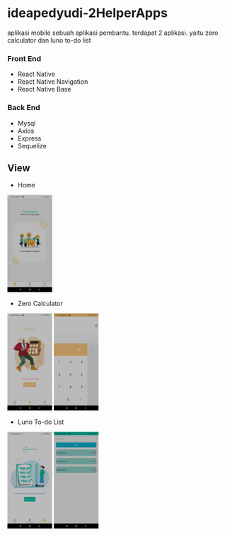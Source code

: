 # ideapedyudi-2HelperApps
aplikasi mobile sebuah aplikasi pembantu. terdapat 2 aplikasi. yaitu zero calculator dan luno to-do list

### Front End
- React Native
- React Native Navigation
- React Native Base

### Back End
- Mysql
- Axios
- Express
- Sequelize

## View

- Home
<img width="20%" src="https://github.com/ideapedyudi/ideapedyudi-2HelperApps/blob/stable/Ss/Screenshot_2021-07-05-14-00-32-281_host.exp.exponent.jpg">

- Zero Calculator
<img width="20%" src="https://github.com/ideapedyudi/ideapedyudi-2HelperApps/blob/stable/Ss/Screenshot_2021-07-05-14-00-35-606_host.exp.exponent.jpg">
<img width="20%" src="https://github.com/ideapedyudi/ideapedyudi-2HelperApps/blob/stable/Ss/Screenshot_2021-07-05-14-00-38-378_host.exp.exponent.jpg">

- Luno To-do List
<img width="20%" src="https://github.com/ideapedyudi/ideapedyudi-2HelperApps/blob/stable/Ss/Screenshot_2021-07-05-14-00-41-623_host.exp.exponent.jpg">
<img width="20%" src="https://github.com/ideapedyudi/ideapedyudi-2HelperApps/blob/stable/Ss/Screenshot_2021-07-05-14-00-57-974_host.exp.exponent.jpg">

